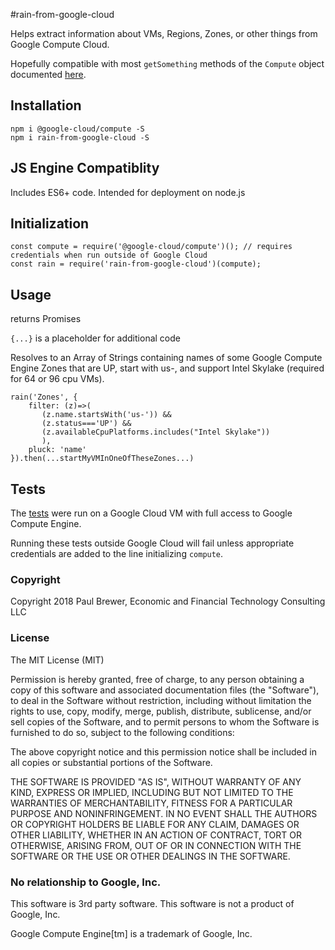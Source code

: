 #rain-from-google-cloud

Helps extract information about VMs, Regions, Zones, or other things from Google Compute Cloud.

Hopefully compatible with most `getSomething` methods of the `Compute` object documented [here](https://cloud.google.com/nodejs/docs/reference/compute/0.10.x/Compute).

## Installation

    npm i @google-cloud/compute -S
	npm i rain-from-google-cloud -S

## JS Engine Compatiblity

Includes ES6+ code. Intended for deployment on node.js

## Initialization

	const compute = require('@google-cloud/compute')(); // requires credentials when run outside of Google Cloud 
	const rain = require('rain-from-google-cloud')(compute);

## Usage

returns Promises

`{...}` is a placeholder for additional code 

Resolves to an Array of Strings containing  names of some Google Compute Engine Zones that 
are UP, start with us-, and support Intel Skylake (required for 64 or 96 cpu VMs).

	rain('Zones', { 
	    filter: (z)=>(
		   (z.name.startsWith('us-')) && 
		   (z.status==='UP') && 
		   (z.availableCpuPlatforms.includes("Intel Skylake"))
		   ),
		pluck: 'name'
	}).then(...startMyVMInOneOfTheseZones...)
	
## Tests

The [tests](./working-tests.txt) were run on a Google Cloud VM with full access to Google Compute Engine.

Running these tests outside Google Cloud will fail unless appropriate credentials are added to the line initializing `compute`.

### Copyright

Copyright 2018 Paul Brewer, Economic and Financial Technology Consulting LLC

### License

The MIT License (MIT)

Permission is hereby granted, free of charge, to any person obtaining a copy of this software and associated documentation files (the "Software"), to deal in the Software without restriction, including without limitation the rights to use, copy, modify, merge, publish, distribute, sublicense, and/or sell copies of the Software, and to permit persons to whom the Software is furnished to do so, subject to the following conditions:

The above copyright notice and this permission notice shall be included in all copies or substantial portions of the Software.

THE SOFTWARE IS PROVIDED "AS IS", WITHOUT WARRANTY OF ANY KIND, EXPRESS OR IMPLIED, INCLUDING BUT NOT LIMITED TO THE WARRANTIES OF MERCHANTABILITY, FITNESS FOR A PARTICULAR PURPOSE AND NONINFRINGEMENT. IN NO EVENT SHALL THE AUTHORS OR COPYRIGHT HOLDERS BE LIABLE FOR ANY CLAIM, DAMAGES OR OTHER LIABILITY, WHETHER IN AN ACTION OF CONTRACT, TORT OR OTHERWISE, ARISING FROM, OUT OF OR IN CONNECTION WITH THE SOFTWARE OR THE USE OR OTHER DEALINGS IN THE SOFTWARE.

### No relationship to Google, Inc.

This software is 3rd party software. This software is not a product of Google, Inc.

Google Compute Engine[tm] is a trademark of Google, Inc.


